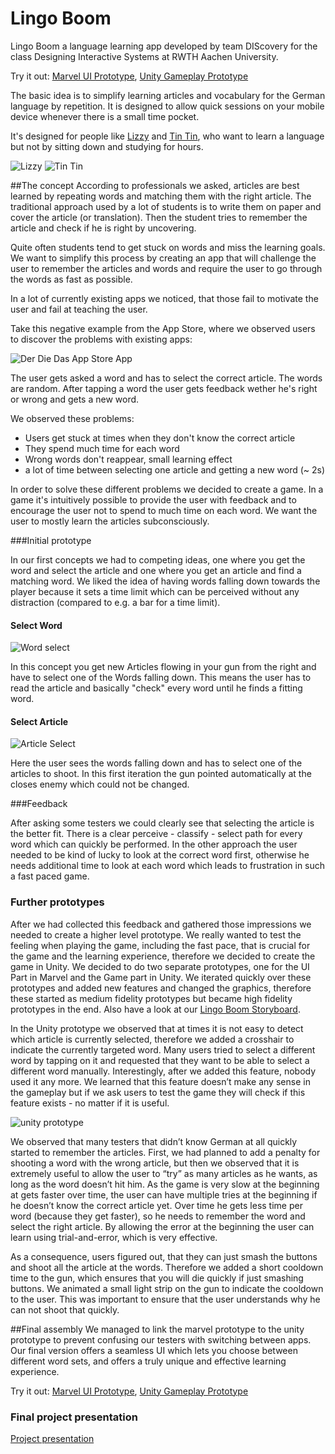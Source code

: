 # Lingo Boom
Lingo Boom a language learning app developed by team DIScovery for the class Designing Interactive Systems at RWTH Aachen University.

Try it out: [Marvel UI Prototype](https://marvelapp.com/77gj0d4), [Unity Gameplay Prototype](https://lingoboom.icaramba.it)

The basic idea is to simplify learning articles and vocabulary for the German language by repetition. It is designed to allow quick sessions on your mobile device whenever there is a small time pocket.

It's designed for people like [Lizzy](Persona2-sherry.png) and [Tin Tin](Persona-sherry.png), who want to learn a language but not by sitting down and studying for hours.

![Lizzy](Persona2-sherry.png)
![Tin Tin](Persona-sherry.png)

##The concept
According to professionals we asked, articles are best learned by repeating words and matching them with the right article. The traditional approach used by a lot of students is to write them on paper and cover the article (or translation). Then the student tries to remember the article and check if he is right by uncovering.

Quite often students tend to get stuck on words and miss the learning goals. We want to simplify this process by creating an app that will challenge the user to remember the articles and words and require the user to go through the words as fast as possible.

In a lot of currently existing apps we noticed, that those fail to motivate the user and fail at teaching the user.

Take this negative example from the App Store, where we observed users to discover the problems with existing apps:

![Der Die Das App Store App](images/bad_example.PNG)

The user gets asked a word and has to select the correct article. The words are random. After tapping a word the user gets feedback wether he's right or wrong and gets a new word.

We observed these problems:

* Users get stuck at times when they don't know the correct article
* They spend much time for each word
* Wrong words don't reappear, small learning effect
* a lot of time between selecting one article and getting a new word (~ 2s)

In order to solve these different problems we decided to create a game. In a game it's intuitively possible to provide the user with feedback and to encourage the user not to spend to much time on each word. We want the user to mostly learn the articles subconsciously.

###Initial prototype

In our first concepts we had to competing ideas, one where you get the word and select the article and one where you get an article and find a matching word. We liked the idea of having words falling down towards the player because it sets a time limit which can be perceived without any distraction (compared to e.g. a bar for a time limit).

#### Select Word
![Word select](images/Lingo1.png)

In this concept you get new Articles flowing in your gun from the right and have to select one of the Words falling down. This means the user has to read the article and basically "check" every word until he finds a fitting word.
#### Select Article
![Article Select](images/Lingo3.png)

Here the user sees the words falling down and has to select one of the articles to shoot. In this first iteration the gun pointed automatically at the closes enemy which could not be changed.

###Feedback

After asking some testers we could clearly see that selecting the article is the better fit. There is a clear perceive - classify - select path for every word which can quickly be performed. In the other approach the user needed to be kind of lucky to look at the correct word first, otherwise he needs additional time to look at each word which leads to frustration in such a fast paced game. 

### Further prototypes
After we had collected this feedback and gathered those impressions we needed to create a higher level prototype. We really wanted to test the feeling when playing the game, including the fast pace, that is crucial for the game and the learning experience, therefore we decided to create the game in Unity. We decided to do two separate prototypes, one for the UI Part in Marvel and the Game part in Unity. We iterated quickly over these prototypes and added new features and changed the graphics, therefore these started as medium fidelity prototypes but became high fidelity prototypes in the end. Also have a look at our [Lingo Boom Storyboard](Storyboard.pdf).

In the Unity prototype we observed that at times it is not easy to detect which article is currently selected, therefore we added a crosshair to indicate the currently targeted word. Many users tried to select a different word by tapping on it and requested that they want to be able to select a different word manually. Interestingly, after we added this feature, nobody used it any more. We learned that this feature doesn’t make any sense in the gameplay but if we ask users to test the game they will check if this feature exists - no matter if it is useful.

![unity prototype](images/unity.PNG)

We observed that many testers that didn’t know German at all quickly started to remember the articles. First, we had planned to add a penalty for shooting a word with the wrong article, but then we observed that it is extremely useful to allow the user to “try” as many articles as he wants, as long as the word doesn’t hit him. As the game is very slow at the beginning at gets faster over time, the user can have multiple tries at the beginning if he doesn’t know the correct article yet. Over time he gets less time per word (because they get faster), so he needs to remember the word and select the right article. By allowing the error at the beginning the user can learn using trial-and-error, which is very effective.

As a consequence, users figured out, that they can just smash the buttons and shoot all the article at the words. Therefore we added a short cooldown time to the gun, which ensures that you will die quickly if just smashing buttons. We animated a small light strip on the gun to indicate the cooldown to the user. This was important to ensure that the user understands why he can not shoot that quickly.

##Final assembly
We managed to link the marvel prototype to the unity prototype to prevent confusing our testers with switching between apps. Our final version offers a seamless UI which lets you choose between different word sets, and offers a truly unique and effective learning experience.

Try it out: [Marvel UI Prototype](https://marvelapp.com/77gj0d4), [Unity Gameplay Prototype](https://lingoboom.icaramba.it)

### Final project presentation
[Project presentation](https://drive.google.com/open?id=0B7_5KwpaJ1xHek1WTWRWb1liam8)
